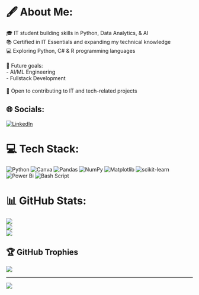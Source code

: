 # 🖋️ About Me:
🎓 IT student building skills in Python, Data Analytics, & AI  <br>📚 Certified in IT Essentials and expanding my technical knowledge  <br>💻 Exploring Python, C# & R programming languages  <br><br>🚀 Future goals:  <br>- AI/ML Engineering  <br>- Fullstack Development  <br><br>🤝 Open to contributing to IT and tech-related projects<br>


## 🌐 Socials:
[![LinkedIn](https://img.shields.io/badge/LinkedIn-%230077B5.svg?logo=linkedin&logoColor=white)](https://linkedin.com/in/www.linkedin.com/in/huseyneli-mehdiyev07) 

# 💻 Tech Stack:
![Python](https://img.shields.io/badge/python-3670A0?style=flat&logo=python&logoColor=ffdd54) ![Canva](https://img.shields.io/badge/Canva-%2300C4CC.svg?style=flat&logo=Canva&logoColor=white) ![Pandas](https://img.shields.io/badge/pandas-%23150458.svg?style=flat&logo=pandas&logoColor=white) ![NumPy](https://img.shields.io/badge/numpy-%23013243.svg?style=flat&logo=numpy&logoColor=white) ![Matplotlib](https://img.shields.io/badge/Matplotlib-%23ffffff.svg?style=flat&logo=Matplotlib&logoColor=black) ![scikit-learn](https://img.shields.io/badge/scikit--learn-%23F7931E.svg?style=flat&logo=scikit-learn&logoColor=white) ![Power Bi](https://img.shields.io/badge/power_bi-F2C811?style=flat&logo=powerbi&logoColor=black) ![Bash Script](https://img.shields.io/badge/bash_script-%23121011.svg?style=flat&logo=gnu-bash&logoColor=white)
# 📊 GitHub Stats:
![](https://github-readme-stats.vercel.app/api?username=huseynalimehdiyev&theme=tokyonight&hide_border=false&include_all_commits=false&count_private=false)<br/>
![](https://nirzak-streak-stats.vercel.app/?user=huseynalimehdiyev&theme=tokyonight&hide_border=false)<br/>
![](https://github-readme-stats.vercel.app/api/top-langs/?username=huseynalimehdiyev&theme=tokyonight&hide_border=false&include_all_commits=false&count_private=false&layout=compact)

## 🏆 GitHub Trophies
![](https://github-profile-trophy.vercel.app/?username=huseynalimehdiyev&theme=tokyonight&no-frame=false&no-bg=true&margin-w=4)

---
[![](https://visitcount.itsvg.in/api?id=huseynalimehdiyev&icon=0&color=0)](https://visitcount.itsvg.in)

<!-- Proudly created with GPRM ( https://gprm.itsvg.in ) -->
